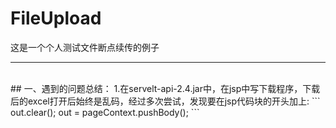 # FileUpload
这是一个个人测试文件断点续传的例子<br>
- - -
<br>
## 一、遇到的问题总结：
	1.在servelt-api-2.4.jar中，在jsp中写下载程序，下载后的excel打开后始终是乱码，经过多次尝试，发现要在jsp代码块的开头加上:
```
out.clear();
out = pageContext.pushBody();
```
